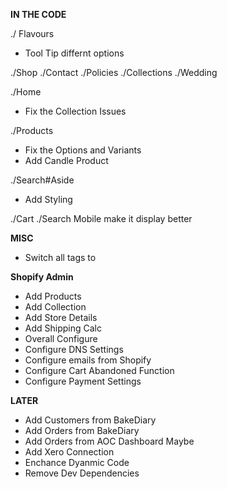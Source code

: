 **IN THE CODE**

./ Flavours 
- Tool Tip differnt options

./Shop
./Contact
./Policies
./Collections
./Wedding

./Home
 - Fix the Collection Issues

./Products
- Fix the Options and Variants
- Add Candle Product

./Search#Aside
- Add Styling

./Cart ./Search
Mobile make it display better

**MISC**
- Switch all <a></a> tags to <Link></Link>

**Shopify Admin**
- Add Products
- Add Collection
- Add Store Details
- Add Shipping Calc
- Overall Configure
- Configure DNS Settings
- Configure emails from Shopify
- Configure Cart Abandoned Function
- Configure Payment Settings

**LATER**
- Add Customers from BakeDiary 
- Add Orders from BakeDiary 
- Add Orders from AOC Dashboard Maybe
- Add Xero Connection
- Enchance Dyanmic Code
- Remove Dev Dependencies